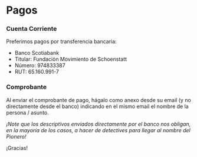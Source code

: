# Pagos

### Cuenta Corriente

Preferimos pagos por transferencia bancaria:

* Banco Scotiabank
* Titular: Fundación Movimiento de Schoenstatt
* Número: 974833387
* RUT: 65.160.991-7

### Comprobante

Al enviar el comprobante de pago, hágalo como anexo desde su email \(y no directamente desde el banco\) indicando en el mismo email el nombre de la persona / asunto.

_¡Note que los descriptivos enviados directamente por el banco nos obligan, en la mayoría de los casos, a hacer de detectives para llegar al nombre del Pionero!_

¡Gracias!

